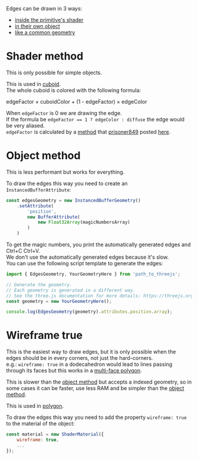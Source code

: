 Edges can be drawn in 3 ways:
- [inside the primitive's shader](#shader-method)
- [in their own object](#object-method)
- [like a common geometry](#wireframe-true)

# Shader method
This is only possible for simple objects.

This is used in [cuboid](/mathics-threejs-backend/primitives/cuboid).  
The whole cuboid is colored with the following formula:

<p style="align:center">edgeFactor × cuboidColor + (1 - edgeFactor) × edgeColor</p>

When `edgeFactor` is 0 we are drawing the edge.  
If the formula be `edgeFactor == 1 ? edgeColor : diffuse` the edge would be very aliased.  
`edgeFactor` is calculated by a [method](https://jsfiddle.net/prisoner849/96npfk1r/) that [prisoner849](https://discourse.threejs.org/u/prisoner849/summary) posted [here](https://discourse.threejs.org/t/how-to-render-geometry-edges/5745).

# Object method
This is less performant but works for everything.

To draw the edges this way you need to create an `InstancedBufferAttribute`:
```js
const edgesGeometry = new InstancedBufferGeometry()
    .setAttribute(
        'position',
        new BufferAttribute(
            new Float32Array(magicNumbersArray)
        )
    )
```

To get the magic numbers, you print the automatically generated edges and Ctrl+C Ctrl+V.  
We don't use the automatically generated edges because it's slow.  
You can use the following script template to generate the edges:
```js
import { EdgesGeometry, YourGeometryHere } from 'path_to_threejs';

// Generate the geometry.
// Each geometry is generated in a different way.
// See the three.js documentation for more details: https://threejs.org/docs/
const geometry = new YourGeometryHere();

console.log(EdgesGeometry(geometry).attributes.position.array);
```

# Wireframe true
This is the easiest way to draw edges, but it is only possible when the
edges should be in every corners, not just the hard-corners.  
e.g.: `wireframe: true` in a dodecahedron would lead to lines passing
through its faces but this works in a
[multi-face polygon](/mathics-threejs-backend/primitives/polygon).

This is slower than the [object method](#object-method) but accepts
a indexed geometry, so in some cases it can be faster, use less RAM
and be simpler than the [object method](#object-method).

This is used in [polygon](/mathics-threejs-backend/primitives/polygon).

To draw the edges this way you need to add the property `wireframe: true`
to the material of the object:
```js
const material = new ShaderMaterial({
    wireframe: true,
    ...
});
```
